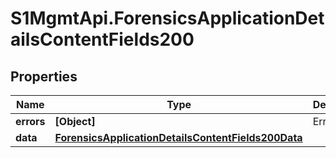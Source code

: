 # S1MgmtApi.ForensicsApplicationDetailsContentFields200

## Properties
Name | Type | Description | Notes
------------ | ------------- | ------------- | -------------
**errors** | **[Object]** | Errors | [optional] 
**data** | [**ForensicsApplicationDetailsContentFields200Data**](ForensicsApplicationDetailsContentFields200Data.md) |  | [optional] 


